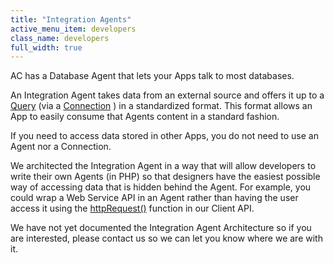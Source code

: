 ```yaml
---
title: "Integration Agents"
active_menu_item: developers
class_name: developers
full_width: true
---
```



AC has a Database Agent that lets your Apps talk to most databases.

An Integration Agent takes data from an external source and offers it up to a [Query](/developers/user-guide/product-guide/advanced-features/accessing-data-in-other-apps-databases-and-apis/advqueries) (via a [Connection](/developers/user-guide/product-guide/advanced-features/accessing-data-in-other-apps-databases-and-apis/advconnections) ) in a standardized format. This format allows an App to easily consume that Agents content in a standard fashion.

If you need to access data stored in other Apps, you do not need to use an Agent nor a Connection.

We architected the Integration Agent in a way that will allow developers to write their own Agents (in PHP) so that designers have the easiest possible way of accessing data that is hidden behind the Agent. For example, you could wrap a Web Service API in an Agent rather than having the user access it using the [httpRequest()](/developers/user-guide/scripting-apis/client-api/soap-restful-ajax-calls/httprequest) function in our Client API.

We have not yet documented the Integration Agent Architecture so if you are interested, please contact us so we can let you know where we are with it.

